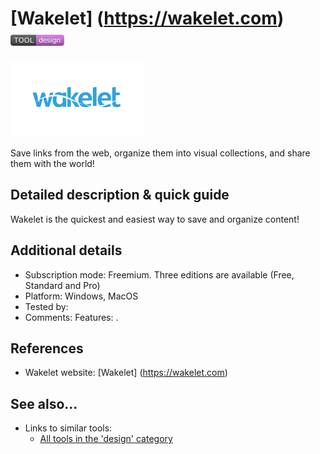 #  [Wakelet] (https://wakelet.com) [<img src="images/design.png" align="bottom">](https://github.com/e-CLOSE/Toolbox/issues?q=label%3A01_TOOL+label%3Adesign)

[<img src="images/wakelet.png" align="bottom" height="120" alt="wakelet Logo">](https://wakelet.com)

Save links from the web, organize them into visual collections, and share them with the world!


## Detailed description & quick guide

Wakelet is the quickest and easiest way to save and organize content!


## Additional details

- Subscription mode: Freemium. Three editions are available (Free, Standard and Pro)
- Platform: Windows, MacOS
- Tested by: 
- Comments: Features: .


## References

- Wakelet website: [Wakelet] (https://wakelet.com) 

## See also...

- Links to similar tools:
  - [All tools in the 'design' category](https://github.com/e-CLOSE/Toolbox/issues?q=label%3A01_TOOL+label%3Adesign)
